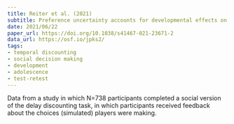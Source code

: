 ```yaml
---
title: Reiter et al. (2021)
subtitle: Preference uncertainty accounts for developmental effects on susceptibility to peer influence in adolescence
date: 2021/06/22
paper_url: https://doi.org/10.1038/s41467-021-23671-2
data_url: https://osf.io/jpks2/
tags:
- temporal discounting
- social decision making
- development
- adolescence
- test-retest
---
```


Data from a study in which N=738 participants completed a social version of the delay discounting task, in which participants received feedback about the choices (simulated) players were making.
